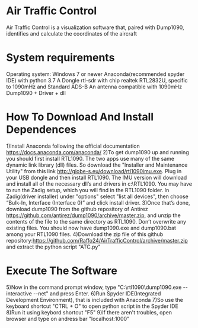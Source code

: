 # Air Traffic Control
Air Traffic Control is a visualization software that, paired with Dump1090, identifies and calculate the coordinates of the aircraft
# System requirements
Operating system: Windows 7 or newer
Anaconda(recommended spyder IDE) with python 3.7
A Dongle rtl-sdr with chip realtek RTL2832U, specific to 1090mHz and Standard ADS-B
An antenna compatible with 1090mHz
Dump1090 + Driver + dll
# How To Download And Install Dependences
1)Install Anaconda following the official documentation https://docs.anaconda.com/anaconda/
2)To get dump1090 up and running you should first install RTL1090. The two apps use many of the same dynamic link library (dll) files. So download the "Installer and Maintenance Utility" from this link http://globe-s.eu/download/rtl1090imu.exe. Plug in your USB dongle and then install RTL1090. The IMU version will download and install all of the necessary dll’s and drivers in c:\RTL1090. You may have to run the Zadig setup, which you will find in the RTL1090 folder. In Zadig(driver installer) under "options" select "list all devices", then choose “Bulk-In, Interface (Interface 0)” and click install driver.
3)Once that’s done, download dump1090 from the github repository of Antirez https://github.com/antirez/dump1090/archive/master.zip, and unzip the contents of the file to the same directory as RTL1090. Don’t overwrite any existing files. You should now have dump1090.exe and dump1090.bat among your RTL1090 files.
4)Download the zip file of this github repository:https://github.com/Raffo24/AirTrafficControl/archive/master.zip and extract the python script "ATC.py"
# Execute The Software
5)Now in the command prompt window, type "C:\rtl1090\dump1090.exe --interactive --net" and press Enter.
6)Run Spyder IDE(Integrated Development Environment), that is included with Anaconda
7)So use the keyboard shortcut "CTRL + O" to open python script in the Spyder IDE
8)Run it using keybord shortcut "F5"
9)If there aren't troubles, open browser and type on andress bar "localhost:1000"
 
